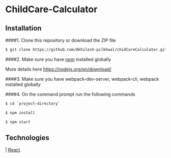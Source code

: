 # ChildCare-Calculator

## Installation
####1. Clone this repository or download the ZIP file

```sh
$ git clone https://github.com/Akhilesh-pilkhwal/chidCareCalculator.git
```

####2.  Make sure you have [npm](https://www.npmjs.org/) installed globally

More details here
https://nodejs.org/en/download/ 

####3.  Make sure you have webpack-dev-server, webpack-cli, webpack installed globally

####4.  On the command prompt run the following commands

```sh
$ cd `project-directory`
```
```sh
$ npm install 
```
```sh
$ npm start
```

## Technologies
|  [React](https://facebook.github.io/react/).
